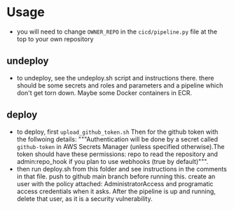 # Usage

- you will need to change `OWNER_REPO` in the `cicd/pipeline.py` file at the top to your own repository

## undeploy

- to undeploy, see the undeploy.sh script and instructions there. there should be some secrets and roles and parameters and a pipeline which don't get torn down. Maybe some Docker containers in ECR.

## deploy

- to deploy, first `upload_github_token.sh` Then for the github token with the follwoing details: """Authentication will be done by a secret called `github-token` in AWS Secrets Manager (unless specified otherwise).The token should have these permissions: repo to read the repository and admin:repo_hook if you plan to use webhooks (true by default)""".
- then run deploy.sh from this folder and see instructions in the comments in that file. push to github main branch before running this. create an user with the policy attached: AdministratorAccess and programatic access credentials when it asks. After the pipeline is up and running, delete that user, as it is a security vulnerability.
